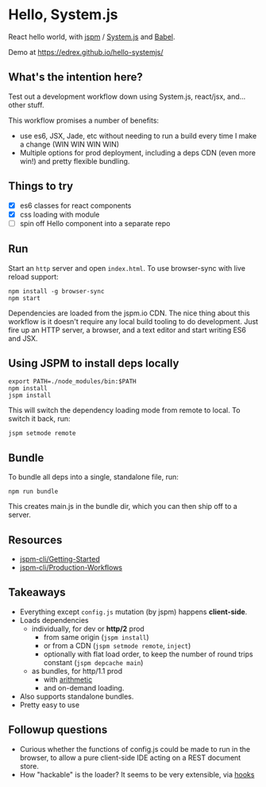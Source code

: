 # Hello, System.js

React hello world, with [jspm](http://jspm.io/) / [System.js](https://github.com/systemjs/systemjs) and [Babel](https://babeljs.io/).

Demo at https://edrex.github.io/hello-systemjs/

## What's the intention here?

Test out a development workflow down using System.js, react/jsx, and... other stuff.

This workflow promises a number of benefits:

 - use es6, JSX, Jade, etc without needing to run a build every time I make a change (WIN WIN WIN WIN)
 - Multiple options for prod deployment, including a deps CDN (even more win!) and pretty flexible bundling.

## Things to try

 - [x] es6 classes for react components
 - [x] css loading with module
 - [ ] spin off Hello component into a separate repo

## Run


Start an `http` server and open `index.html`. To use browser-sync with live reload support:

```
npm install -g browser-sync
npm start
```

Dependencies are loaded from the jspm.io CDN. The nice thing about this workflow is it doesn't require any local build tooling to do development. Just fire up an HTTP server, a browser, and a text editor and start writing ES6 and JSX.

## Using JSPM to install deps locally

```
export PATH=./node_modules/bin:$PATH
npm install
jspm install
```

This will switch the dependency loading mode from remote to local. To switch it back, run:

```jspm setmode remote```

## Bundle

To bundle all deps into a single, standalone file, run:

```
npm run bundle
```

This creates main.js in the bundle dir, which you can then ship off to a server.

## Resources

 - [jspm-cli/Getting-Started](https://github.com/jspm/jspm-cli/wiki/Getting-Started)
 - [jspm-cli/Production-Workflows](https://github.com/jspm/jspm-cli/wiki/Production-Workflows)

## Takeaways 

- Everything except `config.js` mutation (by jspm) happens **client-side**.
- Loads dependencies
  - individually, for dev or **http/2** prod
    - from same origin (`jspm install`)
    - or from a CDN (`jspm setmode remote`, `inject`)
    - optionally with flat load order, to keep the number of round trips constant (`jspm depcache main`)
  - as bundles, for http/1.1 prod
    - with [arithmetic](https://github.com/jspm/jspm-cli/wiki/Production-Workflows#creating-a-bundle-with-arithmetic)
    - and on-demand loading.
- Also supports standalone bundles.
- Pretty easy to use

## Followup questions

 - Curious whether the functions of config.js could be made to run in the browser, to allow a pure client-side IDE acting on a REST document store.
 - How "hackable" is the loader? It seems to be very extensible, via [hooks](https://github.com/ModuleLoader/es6-module-loader/wiki/Extending-the-ES6-Loader)
